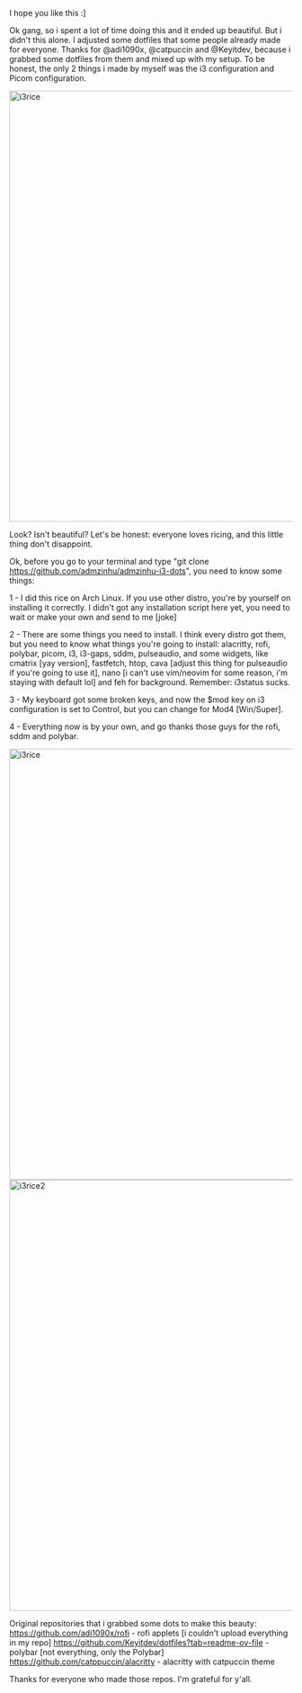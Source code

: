 I hope you like this :]

Ok gang, so i spent a lot of time doing this and it ended up beautiful. But i didn't this alone. I adjusted some dotfiles that some people already made for everyone.
Thanks for @adi1090x, @catpuccin and @Keyitdev, because i grabbed some dotfiles from them and mixed up with my setup. To be honest, the only 2 things i made by myself was the i3 configuration and Picom configuration.

<img width="1365" height="767" alt="i3rice" src="https://github.com/user-attachments/assets/e443bdf4-e910-461b-b19c-be1b91a2413e" />

Look? Isn't beautiful? Let's be honest: everyone loves ricing, and this little thing don't disappoint.

Ok, before you go to your terminal and type "git clone https://github.com/admzinhu/admzinhu-i3-dots", you need to know some things:

1 - I did this rice on Arch Linux. If you use other distro, you're by yourself on installing it correctly. I didn't got any installation script here yet, you need to wait or make your own and send to me [joke]

2 - There are some things you need to install. I think every distro got them, but you need to know what things you're going to install: alacritty, rofi, polybar, picom, i3, i3-gaps, sddm, pulseaudio, and some widgets, like cmatrix [yay version], fastfetch, htop, cava [adjust this thing for pulseaudio if you're going to use it], nano [i can't use vim/neovim for some reason, i'm staying with default lol] and feh for background. Remember: i3status sucks.

3 - My keyboard got some broken keys, and now the $mod key on i3 configuration is set to Control, but you can change for Mod4 [Win/Super].

4 - Everything now is by your own, and go thanks those guys for the rofi, sddm and polybar.

<img width="1365" height="767" alt="i3rice" src="https://github.com/user-attachments/assets/2e5cb5d3-3a6a-417e-b850-548d72a5fc62" />
<img width="1365" height="767" alt="i3rice2" src="https://github.com/user-attachments/assets/930eb3c7-19c9-4866-bd87-63dc14696e5d" />

Original repositories that i grabbed some dots to make this beauty:
https://github.com/adi1090x/rofi - rofi applets [i couldn't upload everything in my repo]
https://github.com/Keyitdev/dotfiles?tab=readme-ov-file - polybar [not everything, only the Polybar]
https://github.com/catppuccin/alacritty - alacritty with catpuccin theme

Thanks for everyone who made those repos. I'm grateful for y'all.
